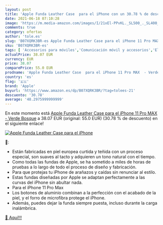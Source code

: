 ```yaml
---
layout: post
title: 'Apple Funda Leather Case  para el iPhone con un 30.78 % de descuento'
date: 2021-06-18 07:10:28
image: 'https://m.media-amazon.com/images/I/21xEl-PPvKL._SL500_._SL400_.jpg'
comments: true
category: ofertas
author: 'tole.es'
slug: 'B07XQRK3BR-es Apple Funda Leather Case para el iPhone 11 Pro MAX - Verde...'
sku: 'B07XQRK3BR-es'
tags: [ 'Accesorios para móviles','Comunicación móvil y accesorios','Electrónica','Fundas cartucheras para móviles','Fundas y carcasas para teléfonos móviles','apple','iphone', ]
actualPrice: 38.07 EUR
currency: EUR
price: 38.07
comparePrice: 55.0 EUR
prodname: 'Apple Funda Leather Case  para el iPhone 11 Pro MAX  - Verde Bosque'
country: 'es'
flag: '🇪🇸'
brand: 'Apple'
buyurl: 'https://www.amazon.es/dp/B07XQRK3BR/?tag=tolees-21'
descuento: '30.78'
average: '48.2975999999999'
---
```


En este momento está [Apple Funda Leather Case  para el iPhone 11 Pro MAX  - Verde Bosque](https://www.amazon.es/dp/B07XQRK3BR/?tag=tolees-21) a 38.07 EUR (original: 55.0 EUR) (30.78 %  de descuento) en el siguiente enlace!

[![Apple Funda Leather Case  para el iPhone](https://m.media-amazon.com/images/I/21xEl-PPvKL._SL500_._SL400_.jpg)](https://www.amazon.es/dp/B07XQRK3BR/?tag=tolees-21)

🔎:

- Están fabricadas en piel europea curtida y teñida con un proceso especial, son suaves al tacto y adquieren un tono natural con el tiempo.
- Como todas las fundas de Apple, se ha sometido a miles de horas de pruebas a lo largo de todo el proceso de diseño y fabricación.
- Para que protejas tu iPhone de arañazos y caídas sin renunciar al estilo.
- Estas fundas diseñadas por Apple se adaptan perfectamente a las curvas del iPhone sin abultar nada.
- Para el iPhone 11 Pro Max
- Los botones de aluminio combinan a la perfección con el acabado de la piel, y el forro de microfibra protege el iPhone.
- Además, puedes dejar la funda siempre puesta, incluso durante la carga inalámbrica.

[🛒 Aquí!!!](https://www.amazon.es/dp/B07XQRK3BR/?tag=tolees-21)
